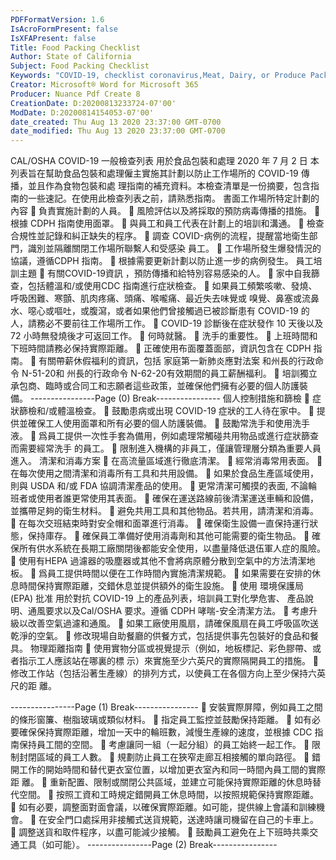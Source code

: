 ```yaml
---
PDFFormatVersion: 1.6
IsAcroFormPresent: false
IsXFAPresent: false
Title: Food Packing Checklist
Author: State of California
Subject: Food Packing Checklist
Keywords: "COVID-19, checklist coronavirus,Meat, Dairy, or Produce Packing or Processing"
Creator: Microsoft® Word for Microsoft 365
Producer: Nuance Pdf Create 8
CreationDate: D:20200813233724-07'00'
ModDate: D:20200814154053-07'00'
date_created: Thu Aug 13 2020 23:37:00 GMT-0700
date_modified: Thu Aug 13 2020 23:37:00 GMT-0700
---
```

CAL/OSHA COVID-19 一般檢查列表 
用於食品包裝和處理 
2020 年 7 月 2 日 
本列表旨在幫助食品包裝和處理僱主實施其計劃以防止工作場所的 COVID-19 傳播，並且作為食物包裝和處
理指南的補充資料。本檢查清單是一份摘要，包含指南的一些速記。在使用此檢查列表之前，請熟悉指南。 
書面工作場所特定計劃的內容 
 負責實施計劃的人員。 
 風險評估以及將採取的預防病毒傳播的措施。 
 根據 CDPH 指南使用面罩。 
 與員工和員工代表在計劃上的培訓和溝通。 
 檢查合規性並記錄和糾正缺失的程序。 
 調查 COVID-病例的流程，提醒當地衛生部門，識別並隔離關閉工作場所聯繫人和受感染
員工。 
 工作場所發生爆發情況的協議，遵循CDPH 指南。 
 根據需要更新計劃以防止進一步的病例發生。 
員工培訓主題 
 有關COVID-19資訊 ，預防傳播和給特別容易感染的人。 
 家中自我篩查，包括體溫和/或使用CDC 指南進行症狀檢查。 
 如果員工頻繁咳嗽、發燒、呼吸困難、寒顫、肌肉疼痛、頭痛、喉嚨痛、最近失去味覺或
嗅覺、鼻塞或流鼻水、噁心或嘔吐，或腹瀉，或者如果他們曾接觸過已被診斷患有 
COVID-19 的人，請務必不要前往工作場所工作。 
 COVID-19 診斷後在症狀發作 10 天後以及 72 小時無發燒後才可返回工作。 
 何時就醫。 
 洗手的重要性。 
 上班時間和下班時間請務必保持實際距離。 
 正確使用布面覆蓋面部，資訊包含在 CDPH 指南。 
 有關帶薪休假福利的資訊，包括 家庭第一新肺炎應對法案 和州長的行政命令 N-51-20和
州長的行政命令 N-62-20有效期間的員工薪酬福利。 
 培訓獨立承包商、臨時或合同工和志願者這些政策，並確保他們擁有必要的個人防護裝
備。 
----------------Page (0) Break----------------
個人控制措施和篩檢 
 症狀篩檢和/或體溫檢查。 
 鼓勵患病或出現 COVID-19 症狀的工人待在家中。 
 提供並確保工人使用面罩和所有必要的個人防護裝備。 
 鼓勵常洗手和使用洗手液。 
 爲員工提供一次性手套為備用，例如處理常觸碰共用物品或進行症狀篩查而需要經常洗手
的員工。 
 限制進入機構的非員工，僅讓管理層分類為重要人員進入。 
清潔和消毒方案 
 在高流量區域進行徹底清潔。 
 經常消毒常用表面。 
 在每次使用之間清潔和消毒所有工具和共用設備。 
 如果於食品生產區域使用，則與 USDA 和/或 FDA 協調清潔產品的使用。 
 更常清潔可觸摸的表面, 不論輪班者或使用者誰更常使用其表面。 
 確保在運送路線前後清潔運送車輛和設備，並攜帶足夠的衛生材料。 
 避免共用工具和其他物品。若共用，請清潔和消毒。 
 在每次交班結束時對安全帽和面罩進行消毒。 
 確保衛生設備一直保持運行狀態，保持庫存。 
 確保員工準備好使用消毒劑和其他可能需要的衛生物品。 
 確保所有供水系統在長期工廠關閉後都能安全使用，以盡量降低退伍軍人症的風險。 
 使用有HEPA 過濾器的吸塵器或其他不會將病原體分散到空氣中的方法清潔地板。 
 爲員工提供時間以便在工作時間內實施清潔規範。 
 如果需要在安排的休息時間保持實際距離，交錯休息並提供額外的衛生設施。 
 使用 環境保護局 (EPA) 批准 用於對抗 COVID-19 上的產品列表，培訓員工對化學危害、
產品說明、通風要求以及Cal/OSHA 要求。遵循 CDPH 哮喘-安全清潔方法。 
 考慮升級以改善空氣過濾和通風。 
 如果工廠使用風扇，請確保風扇在員工呼吸區吹送乾淨的空氣。 
 修改現場自助餐廳的供餐方式，包括提供事先包裝好的食品和餐具。 
物理距離指南 
 使用實物分區或視覺提示（例如，地板標記、彩色膠帶、或者指示工人應該站在哪裏的標
示）來實施至少六英尺的實際隔開員工的措施。 
 修改工作站（包括沿著生產線）的排列方式，以使員工在各個方向上至少保持六英尺的距
離。 
 
----------------Page (1) Break----------------
 安裝實際屏障，例如員工之間的條形窗簾、樹脂玻璃或類似材料。 
 指定員工監控並鼓勵保持距離。 
 如有必要確保保持實際距離，增加一天中的輪班數，減慢生產線的速度，並根據 CDC 指
南保持員工間的空間。 
 考慮讓同一組（一起分組）的員工始終一起工作。 
 限制封閉區域的員工人數。 
 規劃防止員工在狹窄走廊互相接觸的單向路徑。 
 錯開工作的開始時間和替代更衣室位置，以增加更衣室內和同一時間內員工間的實際距
離。 
 重新配置、限制或關閉公共區域，並建立可能保持實際距離的休息時替代空間。 
 按照工資和工時規定錯開員工休息時間，以按照規範保持實際距離。 
 如有必要，調整面對面會議，以確保實際距離。如可能，提供線上會議和訓練機會。 
 在安全門口處採用非接觸式送貨規範，送達時讓司機留在自己的卡車上。 
 調整送貨和取件程序，以盡可能減少接觸。 
 鼓勵員工避免在上下班時共乘交通工具（如可能）。 
----------------Page (2) Break----------------
